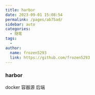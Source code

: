 ```yaml
---
title: harbor
date: 2023-09-01 15:08:54
permalink: /pages/ab75ad/
sidebar: auto
categories:
  - 随笔
tags:
  - 
author: 
  name: frozen5293
  link: https://github.com/frozen5293
---
```



### harbor
docker 容器源 后端